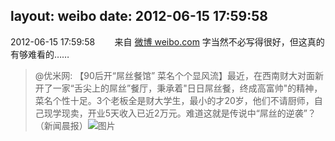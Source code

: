 layout: weibo
date: 2012-06-15 17:59:58
---
2012-06-15 17:59:58  &nbsp;&nbsp;&nbsp;&nbsp;&nbsp;&nbsp; 来自 <a href="http://weibo.com/" rel="nofollow">微博 weibo.com</a>
字当然不必写得很好，但这真的有够难看的……
>  @优米网: 【90后开“屌丝餐馆” 菜名个个显风流】最近，在西南财大对面新开了一家“舌尖上的屌丝”餐厅，秉承着"日日屌丝餐，终成高富帅"的精神，菜名个性十足。3个老板全是财大学生，最小的才20岁，他们不请厨师，自己现学现卖，开业5天收入已近2万元。难道这就是传说中“屌丝的逆袭”？（新闻晨报） ​​​
>  ![图片](https://ww2.sinaimg.cn/large/6601ce85jw1dtyz4z7xxfj.jpg)

